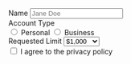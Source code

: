 <html>
<head>
<title>Tail Wind CSS </title>

  <link rel="stylesheet" href="https://fonts.googleapis.com/icon?family=Material+Icons">
<link rel="stylesheet" href="https://code.getmdl.io/1.3.0/material.indigo-pink.min.css">
<script defer src="https://code.getmdl.io/1.3.0/material.min.js"></script>
<body>
<label class="block">
  <span class="text-gray-700">Name</span>
  <input class="form-input mt-1 block w-full" placeholder="Jane Doe">
</label>

<div class="mt-4">
  <span class="text-gray-700">Account Type</span>
  <div class="mt-2">
    <label class="inline-flex items-center">
      <input type="radio" class="form-radio" name="accountType" value="personal">
      <span class="ml-2">Personal</span>
    </label>
    <label class="inline-flex items-center ml-6">
      <input type="radio" class="form-radio" name="accountType" value="busines">
      <span class="ml-2">Business</span>
    </label>
  </div>
</div>

<label class="block mt-4">
  <span class="text-gray-700">Requested Limit</span>
  <select class="form-select mt-1 block w-full">
    <option>$1,000</option>
    <option>$5,000</option>
    <option>$10,000</option>
    <option>$25,000</option>
  </select>
</label>

<div class="flex mt-6">
  <label class="flex items-center">
    <input type="checkbox" class="form-checkbox">
    <span class="ml-2">I agree to the <span class="underline">privacy policy</span></span>
  </label>
</div>

</body>

</html>
  


  